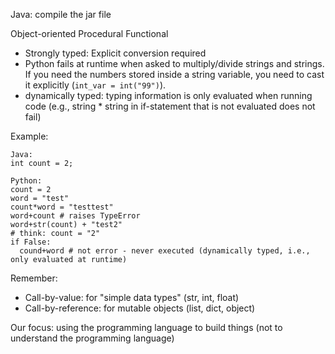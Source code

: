 


Java: compile the jar file 

Object-oriented
Procedural
Functional

- Strongly typed: Explicit conversion required
- Python fails at runtime when asked to multiply/divide strings and strings. If you need the numbers stored inside a string variable, you need to cast it explicitly (`int_var = int("99")`).
- dynamically typed: typing information is only evaluated when running code (e.g., string * string in if-statement that is not evaluated does not fail)

Example:

```
Java: 
int count = 2;

Python:
count = 2
word = "test"
count*word = "testtest"
word+count # raises TypeError
word+str(count) + "test2"
# think: count = "2"
if False:
  cound+word # not error - never executed (dynamically typed, i.e., only evaluated at runtime)
```

<!-- https://www.futurelearn.com/info/courses/python-in-hpc/0/steps/65121#:~:text=Python%20is%20both%20a%20strongly,is%20determined%20only%20during%20runtime. -->

Remember:

- Call-by-value: for "simple data types" (str, int, float)
- Call-by-reference: for mutable objects (list, dict, object)


Our focus: using the programming language to build things (not to understand the programming language)
